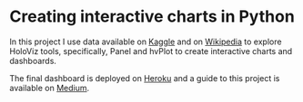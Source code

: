 # Creating interactive charts in Python
In this project I use data available on [Kaggle](https://www.kaggle.com/datasets/mariotormo/complete-pokemon-dataset-updated-090420) and on [Wikipedia](https://en.wikipedia.org/wiki/Pok%C3%A9mon_(video_game_series)#Reception) to explore HoloViz tools, specifically, Panel and hvPlot to create interactive charts and dashboards.

The final dashboard is deployed on [Heroku](http://pokeviz.herokuapp.com/Dashboard) and a guide to this project is available on [Medium](https://levelup.gitconnected.com/guide-to-creating-interactive-visualizations-in-python-78f79ffc7d61).